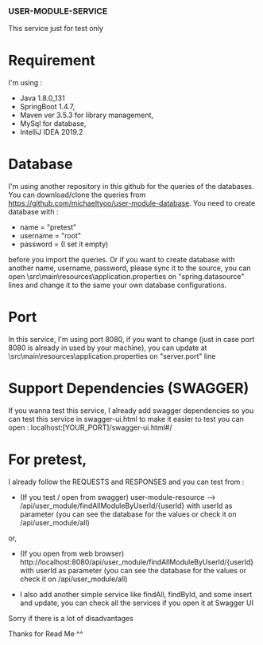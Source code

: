 ### USER-MODULE-SERVICE
This service just for test only

# Requirement
I'm using :
 - Java 1.8.0_131
 - SpringBoot 1.4.7,
 - Maven ver 3.5.3 for library management,
 - MySql for database,
 - IntelliJ IDEA 2019.2

# Database
I'm using another repository in this github for the queries of the databases.
You can download/clone the queries from https://github.com/michaeltyoo/user-module-database.
You need to create database with  :

 - name = "pretest"
 - username = "root" 
 - password = (I set it empty)
 
before you import the queries. Or if you want to create database with another name, username, password, please sync it to the source, you can open \src\main\resources\application.properties on "spring.datasource" lines and change it to the same your own database configurations.

# Port
In this service, I'm using port 8080, if you want to change (just in case port 8080 is already in used by your machine), you can update at \src\main\resources\application.properties on "server.port" line

# Support Dependencies (SWAGGER)

If you wanna test this service, I already add swagger dependencies so you can test this service in swagger-ui.html to make it easier to test
you can open : localhost:[YOUR_PORT]/swagger-ui.html#/

# For pretest, 
  I already follow the REQUESTS and RESPONSES and you can test from :
  
  - (If you test / open from swagger) user-module-resource  -->  /api/user_module/findAllModuleByUserId/{userId}
        with userId as parameter (you can see the database for the values or check it on /api/user_module/all)
        
  or,
        
  - (If you open from web browser) http://localhost:8080/api/user_module/findAllModuleByUserId/{userId}
        with userId as parameter (you can see the database for the values or check it on /api/user_module/all)
        
  - I also add another simple service like findAll, findById, and some insert and update, you can check all the services if you open it at Swagger UI
        
Sorry if there is a lot of disadvantages

Thanks for Read Me ^^
        
        
        
        

  
  
      
